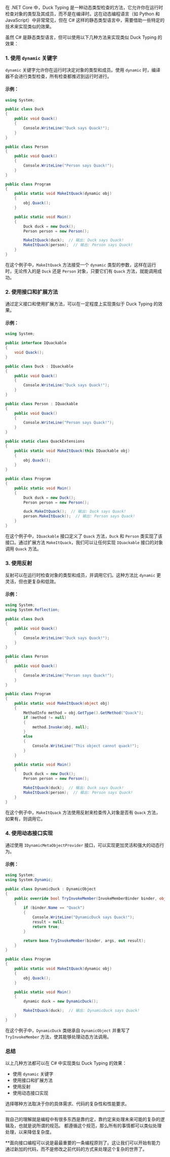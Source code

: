 在 .NET Core 中，Duck Typing 是一种动态类型检查的方法，它允许你在运行时检查对象的类型及其成员，而不是在编译时。这在动态编程语言（如 Python 和 JavaScript）中非常常见，但在 C# 这样的静态类型语言中，需要借助一些特定的技术来实现类似的效果。

虽然 C# 是静态类型语言，但可以使用以下几种方法来实现类似 Duck Typing 的效果：

### 1. 使用 `dynamic` 关键字

`dynamic` 关键字允许你在运行时决定对象的类型和成员。使用 `dynamic` 时，编译器不会进行类型检查，所有检查都推迟到运行时进行。

#### 示例：

```csharp
using System;

public class Duck
{
    public void Quack()
    {
        Console.WriteLine("Duck says Quack!");
    }
}

public class Person
{
    public void Quack()
    {
        Console.WriteLine("Person says Quack!");
    }
}

public class Program
{
    public static void MakeItQuack(dynamic obj)
    {
        obj.Quack();
    }

    public static void Main()
    {
        Duck duck = new Duck();
        Person person = new Person();

        MakeItQuack(duck);  // 输出: Duck says Quack!
        MakeItQuack(person);  // 输出: Person says Quack!
    }
}
```

在这个例子中，`MakeItQuack` 方法接受一个 `dynamic` 类型的参数，这样在运行时，无论传入的是 `Duck` 还是 `Person` 对象，只要它们有 `Quack` 方法，就能调用成功。

### 2. 使用接口和扩展方法

通过定义接口和使用扩展方法，可以在一定程度上实现类似于 Duck Typing 的效果。

#### 示例：

```csharp
using System;

public interface IQuackable
{
    void Quack();
}

public class Duck : IQuackable
{
    public void Quack()
    {
        Console.WriteLine("Duck says Quack!");
    }
}

public class Person : IQuackable
{
    public void Quack()
    {
        Console.WriteLine("Person says Quack!");
    }
}

public static class QuackExtensions
{
    public static void MakeItQuack(this IQuackable obj)
    {
        obj.Quack();
    }
}

public class Program
{
    public static void Main()
    {
        Duck duck = new Duck();
        Person person = new Person();

        duck.MakeItQuack();  // 输出: Duck says Quack!
        person.MakeItQuack();  // 输出: Person says Quack!
    }
}
```

在这个例子中，`IQuackable` 接口定义了 `Quack` 方法，`Duck` 和 `Person` 类实现了该接口。通过扩展方法 `MakeItQuack`，我们可以让任何实现 `IQuackable` 接口的对象调用 `Quack` 方法。

### 3. 使用反射

反射可以在运行时检查对象的类型和成员，并调用它们。这种方法比 `dynamic` 更灵活，但也更复杂和低效。

#### 示例：

```csharp
using System;
using System.Reflection;

public class Duck
{
    public void Quack()
    {
        Console.WriteLine("Duck says Quack!");
    }
}

public class Person
{
    public void Quack()
    {
        Console.WriteLine("Person says Quack!");
    }
}

public class Program
{
    public static void MakeItQuack(object obj)
    {
        MethodInfo method = obj.GetType().GetMethod("Quack");
        if (method != null)
        {
            method.Invoke(obj, null);
        }
        else
        {
            Console.WriteLine("This object cannot quack!");
        }
    }

    public static void Main()
    {
        Duck duck = new Duck();
        Person person = new Person();

        MakeItQuack(duck);  // 输出: Duck says Quack!
        MakeItQuack(person);  // 输出: Person says Quack!
    }
}
```

在这个例子中，`MakeItQuack` 方法使用反射来检查传入对象是否有 `Quack` 方法，如果有，则调用它。

### 4. 使用动态接口实现

通过使用 `IDynamicMetaObjectProvider` 接口，可以实现更加灵活和强大的动态行为。

#### 示例：

```csharp
using System;
using System.Dynamic;

public class DynamicDuck : DynamicObject
{
    public override bool TryInvokeMember(InvokeMemberBinder binder, object[] args, out object result)
    {
        if (binder.Name == "Quack")
        {
            Console.WriteLine("DynamicDuck says Quack!");
            result = null;
            return true;
        }

        return base.TryInvokeMember(binder, args, out result);
    }
}

public class Program
{
    public static void MakeItQuack(dynamic obj)
    {
        obj.Quack();
    }

    public static void Main()
    {
        dynamic duck = new DynamicDuck();

        MakeItQuack(duck);  // 输出: DynamicDuck says Quack!
    }
}
```

在这个例子中，`DynamicDuck` 类继承自 `DynamicObject` 并重写了 `TryInvokeMember` 方法，使其能够处理动态方法调用。

### 总结

以上几种方法都可以在 C# 中实现类似 Duck Typing 的效果：

- 使用 `dynamic` 关键字
- 使用接口和扩展方法
- 使用反射
- 使用动态接口实现

选择哪种方法取决于你的具体需求、代码的复杂性和性能要求。

***
我自己的理解就是编程中有很多东西是靠约定，靠约定来处理未来可能的复杂的逻辑及，也就是说所谓的规范。
都遵循这个规范，那么所有的事情都可以类似处理处理，以来降低复杂度。

**面向接口编程可以说是最最重要的一条编程原则了。这让我们可以开始有能力通过新加的代码，而不是修改之前代码的方式来处理这个复杂的世界了。
